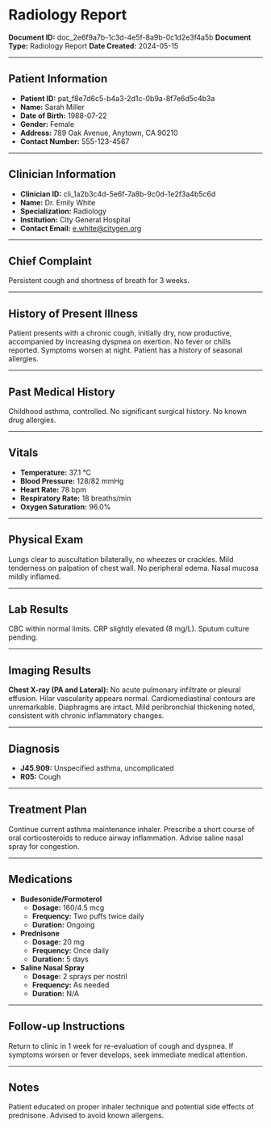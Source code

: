 # Radiology Report

**Document ID:** doc_2e6f9a7b-1c3d-4e5f-8a9b-0c1d2e3f4a5b
**Document Type:** Radiology Report
**Date Created:** 2024-05-15

---

## Patient Information

*   **Patient ID:** pat_f8e7d6c5-b4a3-2d1c-0b9a-8f7e6d5c4b3a
*   **Name:** Sarah Miller
*   **Date of Birth:** 1988-07-22
*   **Gender:** Female
*   **Address:** 789 Oak Avenue, Anytown, CA 90210
*   **Contact Number:** 555-123-4567

---

## Clinician Information

*   **Clinician ID:** cli_1a2b3c4d-5e6f-7a8b-9c0d-1e2f3a4b5c6d
*   **Name:** Dr. Emily White
*   **Specialization:** Radiology
*   **Institution:** City General Hospital
*   **Contact Email:** e.white@citygen.org

---

## Chief Complaint

Persistent cough and shortness of breath for 3 weeks.

---

## History of Present Illness

Patient presents with a chronic cough, initially dry, now productive, accompanied by increasing dyspnea on exertion. No fever or chills reported. Symptoms worsen at night. Patient has a history of seasonal allergies.

---

## Past Medical History

Childhood asthma, controlled. No significant surgical history. No known drug allergies.

---

## Vitals

*   **Temperature:** 37.1 °C
*   **Blood Pressure:** 128/82 mmHg
*   **Heart Rate:** 78 bpm
*   **Respiratory Rate:** 18 breaths/min
*   **Oxygen Saturation:** 96.0%

---

## Physical Exam

Lungs clear to auscultation bilaterally, no wheezes or crackles. Mild tenderness on palpation of chest wall. No peripheral edema. Nasal mucosa mildly inflamed.

---

## Lab Results

CBC within normal limits. CRP slightly elevated (8 mg/L). Sputum culture pending.

---

## Imaging Results

**Chest X-ray (PA and Lateral):** No acute pulmonary infiltrate or pleural effusion. Hilar vascularity appears normal. Cardiomediastinal contours are unremarkable. Diaphragms are intact. Mild peribronchial thickening noted, consistent with chronic inflammatory changes.

---

## Diagnosis

*   **J45.909:** Unspecified asthma, uncomplicated
*   **R05:** Cough

---

## Treatment Plan

Continue current asthma maintenance inhaler. Prescribe a short course of oral corticosteroids to reduce airway inflammation. Advise saline nasal spray for congestion.

---

## Medications

*   **Budesonide/Formoterol**
    *   **Dosage:** 160/4.5 mcg
    *   **Frequency:** Two puffs twice daily
    *   **Duration:** Ongoing
*   **Prednisone**
    *   **Dosage:** 20 mg
    *   **Frequency:** Once daily
    *   **Duration:** 5 days
*   **Saline Nasal Spray**
    *   **Dosage:** 2 sprays per nostril
    *   **Frequency:** As needed
    *   **Duration:** N/A

---

## Follow-up Instructions

Return to clinic in 1 week for re-evaluation of cough and dyspnea. If symptoms worsen or fever develops, seek immediate medical attention.

---

## Notes

Patient educated on proper inhaler technique and potential side effects of prednisone. Advised to avoid known allergens.